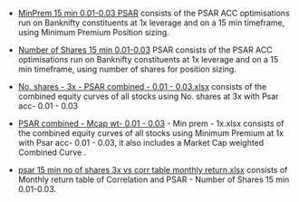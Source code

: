 - [MinPrem 15 min 0.01-0.03 PSAR](https://github.com/qodeinvestments/Swan-Documentation/tree/main/Systems/PSAR%20Stock%20Options/results/MinPrem%2015%20min%200.01-0.03%20PSAR) consists of the PSAR ACC optimisations run on Banknifty constituents at 1x leverage and on a 15 min timeframe, using Minimum Premium Position sizing.

- [Number of Shares 15 min 0.01-0.03](https://github.com/qodeinvestments/Swan-Documentation/tree/main/Systems/PSAR%20Stock%20Options/results/Number%20of%20Shares%2015%20min%200.01-0.03%20PSAR) PSAR consists of the PSAR ACC optimisations run on Banknifty constituents at 1x leverage and on a 15 min timeframe, using number of shares for position sizing.
- [No. shares - 3x - PSAR combined - 0.01 - 0.03.xlsx](https://github.com/qodeinvestments/Swan-Documentation/blob/main/Systems/PSAR%20Stock%20Options/results/No.%20shares%20-%203x%20-%20PSAR%20combined%20-%200.01%20-%200.03.xlsx) consists of the combined equity curves of all stocks using No. shares at 3x with Psar acc- 0.01 - 0.03
- [PSAR combined - Mcap wt- 0.01 - 0.03](https://github.com/qodeinvestments/Swan-Documentation/blob/main/Systems/PSAR%20Stock%20Options/results/PSAR%20combined%20-%20Mcap%20wt-%200.01%20-%200.03%20-%20Min%20prem%20-%201x.xlsx) - Min prem - 1x.xlsx consists of the combined equity curves of all stocks using Minimum Premium at 1x with Psar acc- 0.01 - 0.03, it also includes a Market Cap weighted Combined Curve .
- [psar 15 min no of shares 3x vs corr table monthly return.xlsx](https://github.com/qodeinvestments/Swan-Documentation/blob/main/Systems/PSAR%20Stock%20Options/results/psar%2015%20min%20no%20of%20shares%203x%20vs%20corr%20table%20monthly%20return.xlsx) consists of Monthly return table of Correlation and PSAR - Number of Shares 15 min 0.01-0.03.
